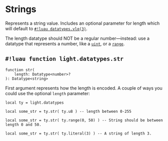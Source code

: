 # Strings

Represents a string value. Includes an optional parameter for length which will default to
[`#!luau datatypes.vlq(3)`](./vlq.md#size-index).

The length datatype should NOT be a regular number—instead: use a
datatype that represents a number, like a [`uint`](../numbers/uints.md), or a
[`range`](./range.md#function-lightdatatypesrange).

## `#!luau function light.datatypes.str`

```luau title='<!-- client --> <!-- server --> <!-- shared --> <!-- sync -->'
function str(
    length: Datatype<number>?
): Datatype<string>
```

First argument represents how the length is encoded. A couple of ways you could use the optional `length` parameter:

```luau
local ty = light.datatypes

local some_str = ty.str( ty.u8 ) -- length between 0-255
```

```luau
local some_str = ty.str( ty.range(0, 50) ) -- String should be between length 0 and 50.
```

```luau
local some_str = ty.str( ty.literal(3) ) -- A string of length 3.
```
